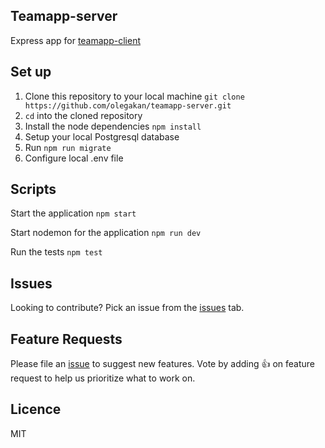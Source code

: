 ## Teamapp-server

Express app for [teamapp-client](https://github.com/olegakan/teamapp-client)

## Set up

1. Clone this repository to your local machine `git clone https://github.com/olegakan/teamapp-server.git`
2. `cd` into the cloned repository
3. Install the node dependencies `npm install`
4. Setup your local Postgresql database
5. Run `npm run migrate`
6. Configure local .env file

## Scripts

Start the application `npm start`

Start nodemon for the application `npm run dev`

Run the tests `npm test`

## Issues

Looking to contribute? Pick an issue from the [issues](https://github.com/olegakan/teamapp-server/issues) tab.

## Feature Requests

Please file an [issue](https://github.com/olegakan/teamapp-server/issues) to suggest new features. Vote by adding 👍 on feature request to help us prioritize what to work on.

## Licence

MIT